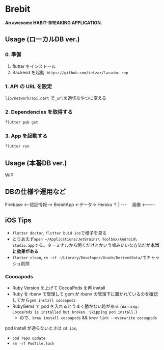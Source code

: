 # Brebit

**An awesome HABIT-BREAKING APPLICATION.**

## Usage (ローカルDB ver.)

### 0. 準備

1. flutter をインストール
2. Backend を起動: `https://github.com/tetzar/laradoc-rep`

### 1. API の URL を設定

`lib/network/api.dart` で`_url`を適切なやつに変える

### 2. Dependencies を取得する

```bash
flutter pub get
```

### 3. App を起動する

```bash
flutter run
```

## Usage (本番DB ver.)

WIP

## DBの仕様や運用など

Firebase <--認証情報--> BrebitApp <-データ-> Heroku
                           ↑                 |
                             ---　 画像 <----  

## iOS Tips

- `flutter doctor`, `flutter buid ios`で様子を見る
- とりあえず`open ~/Applications/JetBrains\ Toolbox/Android\ Studio.app`する。ターミナルから開くだけとかいう嘘みたいな方法だが**本当に効果がある**
- `flutter clean`, `rm -rf ~/Library/Developer/Xcode/DerivedData/`でキャッシュ削除

### Cocoapods

- Ruby Version を上げて CocoaPods を再 install
- Ruby を rbenv で管理して gem が rbenv の管理下に置かれているのを確認してから`gem install cocoapods`
- RubyGems で pod を入れるとうまく動かない時がある (`Warning: CocoaPods is installed but broken. Skipping pod install.`)
  - ので、`brew install cocoapods` && `brew link --overwrite cocoapods`

pod install が通らないときは `cd ios`,
- `pod repo update`
- `rm -rf Podfile.lock`
